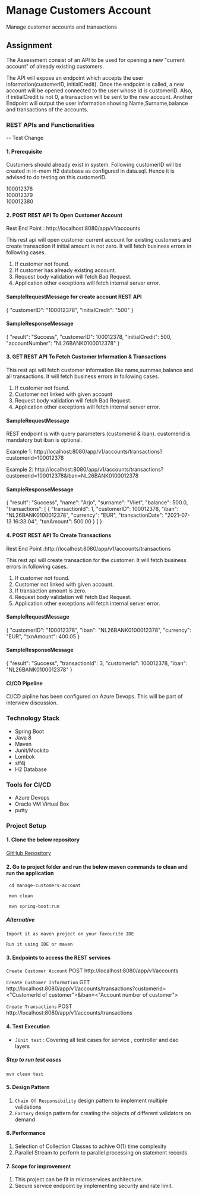 # Manage Customers Account
Manage customer accounts and transactions
## Assignment

The Assessment consist of an API to be used for opening a new "current account" of already existing customers.

The API will expose an endpoint which accepts the user information(customerID, initialCredit).
Once the endpoint is called, a new account will be opened connected to the user whose id is customerID.
Also, if initialCredit is not 0, a transaction will be sent to the new account.
Another Endpoint will output the user information showing Name,Surname,balance and transactions of the accounts.



### REST APIs and Functionalities

-- Test Change


#### 1. Prerequisite
Customers should already exist in system. Following customerID will be created in in-mem H2 database as configured in data.sql. Hence it is advised to do testing on this customerID.

100012378<br/>
100012379<br/>
100012380

#### 2. POST REST API To Open Customer Account

Rest End Point : http://localhost:8080/app/v1/accounts

This rest api will open customer current account for existing customers and create transaction if initial amount is not zero. It will fetch business errors in following cases.
1. If customer not found.
2. If customer has already existing account.
3. Request body validation will fetch Bad Request.
4. Application other exceptions will fetch internal server error.

#### SampleRequestMessage for create account REST API

{
"customerID": "100012378",
"initialCredit": "500"
}

#### SampleResponseMessage
{
"result": "Success",
"customerID": 100012378,
"initialCredit": 500,
"accountNumber": "NL26BANK0100012378"
}

#### 3. GET REST API To Fetch Customer Information & Transactions

This rest api will fetch customer information like name,surnmae,balance and all transactions.  It will fetch business errors in following cases.
1. If customer not found.
2. Customer not linked with given account
3. Request body validation will fetch Bad Request.
4. Application other exceptions will fetch internal server error.

#### SampleRequestMessage

REST endpoint is with query parameters (customerid & iban). customerid is mandatory but iban is optional.

Example 1: http://localhost:8080/app/v1/accounts/transactions?customerid=100012378

Example 2: http://localhost:8080/app/v1/accounts/transactions?customerid=100012378&iban=NL26BANK0100012378

#### SampleResponseMessage
{
"result": "Success",
"name": "Arjo",
"surname": "Vliet",
"balance": 500.0,
"transactions": [
{
"transactionId": 1,
"customerID": 100012378,
"iban": "NL26BANK0100012378",
"currency": "EUR",
"transactionDate": "2021-07-13 16:33:04",
"txnAmount": 500.00
}
]
}


#### 4. POST REST API To Create Transactions

Rest End Point :http://localhost:8080/app/v1/accounts/transactions

This rest api will create transaction for the customer.  It will fetch business errors in following cases.
1. If customer not found.
2. Customer not linked with given account.
3. If transaction amount is zero.
3. Request body validation will fetch Bad Request.
4. Application other exceptions will fetch internal server error.

#### SampleRequestMessage

{
"customerID": "100012378",
"iban": "NL26BANK0100012378",
"currency": "EUR",
"txnAmount": 400.05
}

#### SampleResponseMessage

{
"result": "Success",
"transactionId": 3,
"customerId": 100012378,
"iban": "NL26BANK0100012378"
}

#### CI/CD Pipeline

CI/CD pipline has been configured on Azure Devops. This will be part of interview discussion.

### Technology Stack
* Spring Boot
* Java 8
* Maven
* Junit/Mockito
* Lombok
* slf4j
* H2 Database

### Tools for CI/CD
* Azure Devops
* Oracle VM Virtual Box
* putty

### Project Setup
#### 1. Clone the below repository
[GitHub Repository](https://github.com/pintu068/manage-customers-account.git)

#### 2. Go to project folder and run the below maven commands to clean and run the application
` cd manage-customers-account`

` mvn clean`

` mvn spring-boot:run`

##### Alternative
`Import it as maven project on your favourite IDE`

`Run it using IDE or maven`


#### 3. Endpoints to access the REST services
`Create Customer Account`     POST http://localhost:8080/app/v1/accounts

`Create Customer Information` GET http://localhost:8080/app/v1/accounts/transactions?customerid=<"CustomerId of customer">&iban=<"Account number of customer">

`Create Transactions`         POST http://localhost:8080/app/v1/accounts/transactions


#### 4. Test Execution
* `JUnit test` : Covering all test cases for service , controller and dao layers

##### Step to run test cases
`mvn clean test`

#### 5. Design Pattern
1. `Chain Of Responsibility` design pattern to implement multiple validations
2. `Factory` design pattern for creating the objects of different validators on demand

#### 6. Performance
1. Selection of Collection Classes to achive O(1) time complexity
2. Parallel Stream to perform to parallel processing on statement records

#### 7. Scope for improvement
1. This project can be fit in microservices architecture.
2. Secure service endpoint by implementing security and rate limit.
